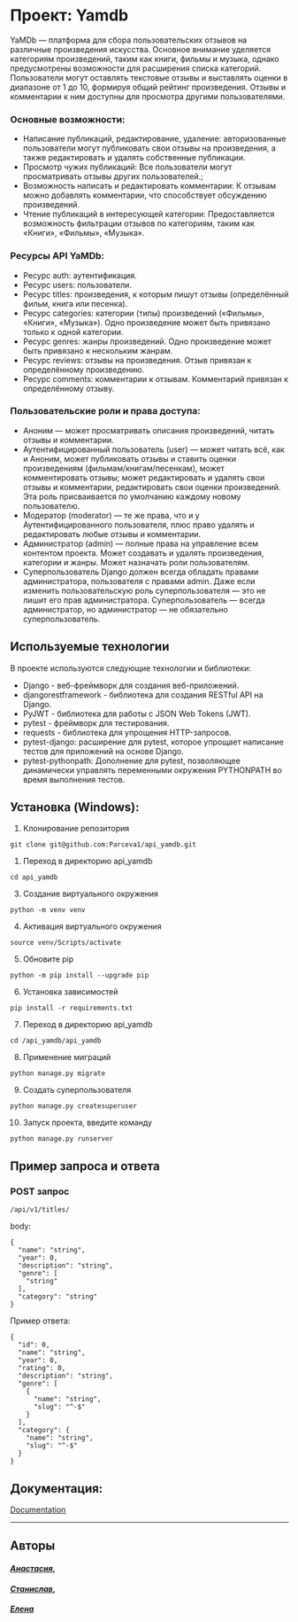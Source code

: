 #  Проект: Yamdb
YaMDb — платформа для сбора пользовательских отзывов на различные произведения искусства. Основное внимание уделяется категориям произведений, таким как книги, фильмы и музыка, однако предусмотрены возможности для расширения списка категорий. Пользователи могут оставлять текстовые отзывы и выставлять оценки в диапазоне от 1 до 10, формируя общий рейтинг произведения. Отзывы и комментарии к ним доступны для просмотра другими пользователями.

### Основные возможности:

- Написание публикаций, редактирование, удаление: авторизованные пользователи могут публиковать свои отзывы на произведения, а также редактировать и удалять собственные публикации.
- Просмотр чужих публикаций: Все пользователи могут просматривать отзывы других пользователей.;
- Возможность написать и редактировать комментарии: К отзывам можно добавлять комментарии, что способствует обсуждению произведений.
- Чтение публикаций в интересующей категории: Предоставляется возможность фильтрации отзывов по категориям, таким как «Книги», «Фильмы», «Музыка».

### Ресурсы API YaMDb:
- Ресурс auth: аутентификация.
- Ресурс users: пользователи.
- Ресурс titles: произведения, к которым пишут отзывы (определённый фильм, книга или песенка).
- Ресурс categories: категории (типы) произведений («Фильмы», «Книги», «Музыка»). Одно произведение может быть привязано только к одной категории.
- Ресурс genres: жанры произведений. Одно произведение может быть привязано к нескольким жанрам.
- Ресурс reviews: отзывы на произведения. Отзыв привязан к определённому произведению.
- Ресурс comments: комментарии к отзывам. Комментарий привязан к определённому отзыву.
  
### Пользовательские роли и права доступа:
- Аноним — может просматривать описания произведений, читать отзывы и комментарии.
- Аутентифицированный пользователь (user) — может читать всё, как и Аноним, может публиковать отзывы и ставить оценки произведениям (фильмам/книгам/песенкам), может комментировать отзывы; может редактировать и удалять свои отзывы и комментарии, редактировать свои оценки произведений. Эта роль присваивается по умолчанию каждому новому пользователю.
- Модератор (moderator) — те же права, что и у Аутентифицированного пользователя, плюс право удалять и редактировать любые отзывы и комментарии.
- Администратор (admin) — полные права на управление всем контентом проекта. Может создавать и удалять произведения, категории и жанры. Может назначать роли пользователям.
- Суперпользователь Django должен всегда обладать правами администратора, пользователя с правами admin. Даже если изменить пользовательскую роль суперпользователя — это не лишит его прав администратора. Суперпользователь — всегда администратор, но администратор — не обязательно суперпользователь.
## Используемые технологии

В проекте используются следующие технологии и библиотеки:

- Django - веб-фреймворк для создания веб-приложений.
- djangorestframework - библиотека для создания  RESTful API на Django.
- PyJWT - библиотека для работы с JSON Web Tokens (JWT).
- pytest - фреймворк для тестирования.
- requests - библиотека для упрощения HTTP-запросов.
- pytest-django: расширение для pytest, которое упрощает написание тестов для приложений на основе Django.
- pytest-pythonpath: Дополнение для pytest, позволяющее динамически управлять переменными окружения PYTHONPATH во время выполнения тестов.

## Установка (Windows):

1. Клонирование репозитория

```
git clone git@github.com:Parceva1/api_yamdb.git
```

1. Переход в директорию api_yamdb

```
cd api_yamdb
```

3. Создание виртуального окружения

```
python -m venv venv
```

4. Активация виртуального окружения

```
source venv/Scripts/activate
```

5. Обновите pip

```
python -m pip install --upgrade pip
```

6. Установка зависимостей

```
pip install -r requirements.txt
```

7. Переход в директорию api_yamdb

```
cd /api_yamdb/api_yamdb
```

8. Применение миграций

```
python manage.py migrate
```


9.  Создать суперпользователя

```
python manage.py createsuperuser
```

10. Запуск проекта, введите команду

```
python manage.py runserver
```

## Пример запроса и ответа

### POST запрос
`/api/v1/titles/`

body:
```
{
  "name": "string",
  "year": 0,
  "description": "string",
  "genre": [
    "string"
  ],
  "category": "string"
}
```

Пример ответа:

```
{
  "id": 0,
  "name": "string",
  "year": 0,
  "rating": 0,
  "description": "string",
  "genre": [
    {
      "name": "string",
      "slug": "^-$"
    }
  ],
  "category": {
    "name": "string",
    "slug": "^-$"
  }
}
```


## Документация:
[Documentation](http://127.0.0.1:8000/redoc/)
***

## Авторы
#### [_Анастасия_](https://github.com/kostoyanskaya/),
#### [_Станислав_](https://github.com/Parceva1),
#### [_Елена_](https://github.com/ElenaChelyshkina)
